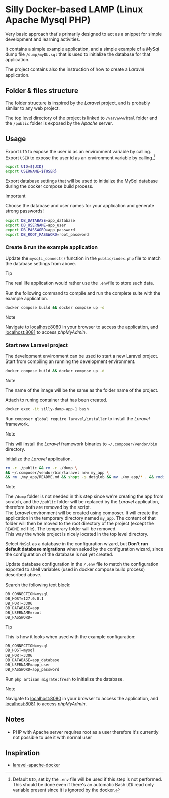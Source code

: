 # Silly Docker-based LAMP (Linux Apache Mysql PHP)

Very basic approach that's primarily designed to act as a snippet for simple
development and learning activities.

It contains a simple example application, and a simple example of a _MySql_
dump file `/dump/myDb.sql` that is used to initialize the database for that
application.

The project contains also the instruction of how to create a _Laravel_ application.

## Folder & files structure

The folder structure is inspired by the _Laravel_ project, and is probably
similar to any web project.

The top level directory of the project is linked to `/var/www/html` folder
and the `/public` folder is exposed by the _Apache_ server.

## Usage

Export `UID` to expose the user id as an environment variable by calling.
Export `USER` to expose the user id as an environment variable by calling.[^1]

```sh
export UID=${UID}
export USERNAME=${USER}
```

Export database settings that will be used to initialize the MySql database
during the docker compose build process.

> [!IMPORTANT]
> Choose the database and user names for your application and generate
> strong passwords!

```sh
export DB_DATABASE=app_database
export DB_USERNAME=app_user
export DB_PASSWORD=app_password
export DB_ROOT_PASSWORD=root_password
```

### Create & run the example application

Update the `mysqli_connect()` function in the `public/index.php` file to match
the database settings from above.

> [!TIP]
> The real life application would rather use the `.env`file to store such data.

Run the following command to compile and run the complete suite with the example
application.

```sh
docker compose build && docker compose up -d
```

> [!NOTE]
> Navigate to [localhost:8080](localhost:8080) in your browser to access the
> application, and [localhost:8081](localhost:8081) to access _phpMyAdmin_.

### Start new Laravel project

The development environment can be used to start a new Laravel project. Start
from compiling an running the development environment.

```sh
docker compose build && docker compose up -d
```

> [!NOTE]
> The name of the image will be the same as the folder name of the project.

Attach to runing container that has been created.

```sh
docker exec -it silly-damp-app-1 bash
```

Run `composer global require laravel/installer` to install the _Laravel_ framework.

> [!NOTE]
> This will install the _Laravel_ framework binaries to `~/.composer/vendor/bin`
> directory.

Initialize the _Laravel_ application.

```sh
rm -r ./public && rm -r ./dump \
&& ~/.composer/vendor/bin/laravel new my_app \
&& rm ./my_app/README.md && shopt -s dotglob && mv ./my_app/* . && rmdir my_app
```

> [!NOTE]
> The `/dump` folder is not needed in this step since we're creating the app
> from scratch, and the `/public` folder will be replaced by the _Laravel_
> application, therefore both are removed by the script.  
> The _Laravel_ environment will be created using composer. It will create the
> application in the temporary directory named `my_app`. The content of that
> folder will then be moved to the root directory of the project (except the
> `README.md` file). The temporary folder will be removed.  
> This way the whole project is nicely located in the top level directory.

Select `MySql` as a database in the configuration wizard, but **Don't run default
database migrations** when asked by the configuration wizard, since the
configuration of the database is not yet created.

Update database configuration in the `/.env` file to match the configuration exported
to shell variables (used in docker compose build process) described above.

Search the following text block:

```txt
DB_CONNECTION=mysql
DB_HOST=127.0.0.1
DB_PORT=3306
DB_DATABASE=app
DB_USERNAME=root
DB_PASSWORD=
```

> [!TIP]
> This is how it looks when used with the example configuration:
>
> ```txt
> DB_CONNECTION=mysql
> DB_HOST=mysql
> DB_PORT=3306
> DB_DATABASE=app_database
> DB_USERNAME=app_user
> DB_PASSWORD=app_password
> ```

Run `php artisan migrate:fresh` to initialize the database.

> [!NOTE]
> Navigate to [localhost:8080](localhost:8080) in your browser to access the
> application, and [localhost:8081](localhost:8081) to access _phpMyAdmin_.

[^1]:
    Default `UID`, set by the `.env` file will be used if this step is not performed.
    This should be done even if there's an automatic Bash `UID` read only variable
    present since it is ignored by the docker.

## Notes

- PHP with Apache server requires root as a user therefore it's currently not
  possible to use it with normal user

## Inspiration

- [laravel-apache-docker](https://github.com/veevidify/laravel-apache-docker/tree/master)
